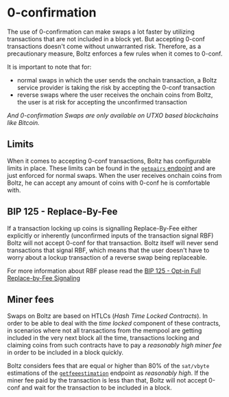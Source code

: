 # 0-confirmation

The use of 0-confirmation can make swaps a lot faster by utilizing transactions that are not included in a block yet. But accepting 0-conf transactions doesn't come without unwarranted risk. Therefore, as a precautionary measure, Boltz enforces a few rules when it comes to 0-conf.

It is important to note that for:

- normal swaps in which the user sends the onchain transaction, a Boltz service provider is taking the risk by accepting the 0-conf transaction
- reverse swaps where the user receives the onchain coins from Boltz, the user is at risk for accepting the unconfirmed transaction

*And 0-confirmation Swaps are only available on UTXO based blockchains like Bitcoin.*

## Limits

When it comes to accepting 0-conf transactions, Boltz has configurable limits in place. These limits can be found in the [`getpairs` endpoint](/api/#getting-pairs) and are just enforced for normal swaps. When the user receives onchain coins from Boltz, he can accept any amount of coins with 0-conf he is comfortable with.

## BIP 125 - Replace-By-Fee

If a transaction locking up coins is signalling Replace-By-Fee either explicitly or inherently (unconfirmed inputs of the transaction signal RBF) Boltz will not accept 0-conf for that transaction. Boltz itself will never send transactions that signal RBF, which means that the user doesn't have to worry about a lockup transaction of a reverse swap being replaceable.

For more information about RBF please read the [BIP 125 - Opt-in Full Replace-by-Fee Signaling](https://github.com/bitcoin/bips/blob/master/bip-0125.mediawiki)

## Miner fees

Swaps on Boltz are based on HTLCs (*Hash Time Locked Contracts*). In order to be able to deal with the *time locked* component of these contracts, in scenarios where not all transactions from the mempool are getting included in the very next block all the time, transactions locking and claiming coins from such contracts have to pay a *reasonably high miner fee* in order to be included in a block quickly.

Boltz considers fees that are equal or higher than 80% of the `sat/vbyte` estimations of the [`getfeeestimation`](/api/#getting-fee-estimations) endpoint as *reasonably high*. If the miner fee paid by the transaction is less than that, Boltz will not accept 0-conf and wait for the transaction to be included in a block.
